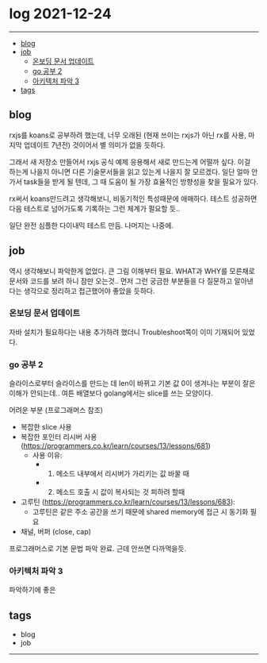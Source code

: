 # log 2021-12-24

--------------------------

- [blog](#blog)
- [job](#job)
  - [온보딩 문서 업데이트](#온보딩-문서-업데이트)
  - [go 공부 2](#go-공부-2)
  - [아키텍처 파악 3](#아키텍처-파악-3)
- [tags](#tags)

## blog

rxjs를 koans로 공부하려 했는데, 너무 오래된 (현재 쓰이는 rxjs가 아닌 rx를 사용, 마지막 업데이트 7년전) 것이어서 별 의미가 없을 듯하다.

그래서 새 저장소 만들어서 rxjs 공식 예제 응용해서 새로 만드는게 어떨까 싶다.
이걸 하는게 나을지 아니면 다른 기술문서들을 읽고 있는게 나을지 잘 모르겠다.
일단 얼마 안가서 task들을 받게 될 텐데, 그 때 도움이 될 가장 효율적인 방향성을 찾을 필요가 있다.

rx써서 koans만드려고 생각해보니, 비동기적인 특성때문에 애매하다.
테스트 성공하면 다음 테스트로 넘어가도록 기록하는 그런 체계가 필요할 듯..

일단 완전 심플한 다이내믹 테스트 만듬.
나머지는 나중에.

## job

역시 생각해보니 파악한게 없었다.
큰 그림 이해부터 필요. WHAT과 WHY를 모른채로 문서와 코드를 보려 하니 잠만 오는것..
먼저 그런 궁금한 부분들을 다 질문하고 알아낸다는 생각으로 정리하고 접근했어야 좋았을 듯하다.

### 온보딩 문서 업데이트

자바 설치가 필요하다는 내용 추가하려 했더니 Troubleshoot쪽이 이미 기재되어 있었다.

### go 공부 2

슬라이스로부터 슬라이스를 만드는 데 len이 바뀌고 기본 값 0이 생겨나는 부분이 잘은 이해가 안되는데..
여튼 배열보다 golang에서는 slice를 쓰는 모양이다.

어려운 부분 (프로그래머스 참조)
- 복잡한 slice 사용
- 복잡한 포인터 리시버 사용 (https://programmers.co.kr/learn/courses/13/lessons/681)
  - 사용 이유:
    - 1. 메소드 내부에서 리시버가 가리키는 값 바꿀 때
    - 2. 메소드 호출 시 값이 복사되는 것 피하려 할때
- 고루틴 (https://programmers.co.kr/learn/courses/13/lessons/683):
  - 고루틴은 같은 주소 공간을 쓰기 때문에 shared memory에 접근 시 동기화 필요
- 채널, 버퍼 (close, cap)

프로그래머스로 기본 문법 파악 완료. 근데 안쓰면 다까먹을듯.



### 아키텍처 파악 3

파악하기에 좋은 



## tags
- blog
- job

--------------------------

